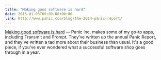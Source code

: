 ```yaml
---
title: "Making good software is hard"
date: 2015-01-05T00:00:00+00:00
link: http://www.panic.com/blog/the-2014-panic-report/
---
```

[Making good software is hard](http://www.panic.com/blog/the-2014-panic-report/) &mdash; 
 Panic Inc. makes some of my go-to apps, including Transmit and Prompt. They've written up the annual Panic Report, and they've written a tad more about their business than usual. It's a good piece, if you've ever wondered what a successful software shop goes through in a year.
